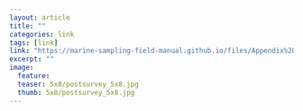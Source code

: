 ```yaml
---
layout: article
title: ""
categories: link
tags: [link]
link: "https://marine-sampling-field-manual.github.io/files/Appendix%20B_Post-survey%20report%20template.docx"
excerpt: ""
image:
  feature: 
  teaser: 5x8/postsurvey_5x8.jpg
  thumb: 5x8/postsurvey_5x8.jpg
---
```

